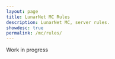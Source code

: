 ```yaml
---
layout: page
title: LunarNet MC Rules
description: LunarNet MC, server rules.
showdesc: true
permalink: /mc/rules/
---
```


Work in progress